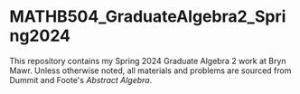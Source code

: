 # MATHB504_GraduateAlgebra2_Spring2024

This repository contains my Spring 2024 Graduate Algebra 2 work at Bryn Mawr. Unless otherwise noted, all materials and problems are sourced from Dummit and Foote's _Abstract Algebra_.
